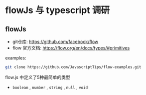 # flowJs 与 typescript 调研

## flowJs
- git仓库: <https://github.com/facebook/flow>
- flow 官方文档: <https://flow.org/en/docs/types/#primitives>

examples:
```bash
git clone https://github.com/JavascriptTips/flow-examples.git
```
flow.js 中定义了5种最简单的类型
- `boolean` , `number` , `string` , `null` , `void`
